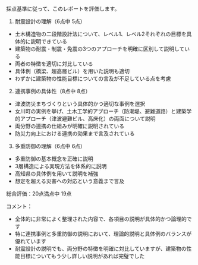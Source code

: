 採点基準に従って、このレポートを評価します。

1. 耐震設計の理解（6点中 5点）
- 土木構造物の二段階設計法について、レベル1、レベル2それぞれの目標を具体的に説明できている
- 建築物の耐震・制震・免震の3つのアプローチを明確に区別して説明している
- 両者の特徴を適切に対比している
- 具体例（橋梁、超高層ビル）を用いた説明も適切
- わずかに建築物の性能目標についての言及が不足している点を考慮

2. 連携事例の具体性（8点中 8点）
- 津波防災まちづくりという具体的かつ適切な事例を選択
- 女川町の実例を挙げ、土木工学的アプローチ（防潮堤、避難道路）と建築学的アプローチ（津波避難ビル、高床化）の両面について説明
- 両分野の連携の仕組みが明確に説明されている
- 防災力向上における連携の効果まで言及されている

3. 多重防御の理解（6点中 6点）
- 多重防御の基本概念を正確に説明
- 3層構造による実現方法を体系的に説明
- 高知県の具体例を用いて説明を補強
- 想定を超える災害への対応という意義まで言及

総合評価：20点満点中 19点

コメント：
- 全体的に非常によく整理された内容で、各項目の説明が具体的かつ論理的です
- 特に連携事例と多重防御の説明において、理論的説明と具体例のバランスが優れています
- 耐震設計の説明でも、両分野の特徴を明確に対比していますが、建築物の性能目標についてもう少し詳しい説明があれば完璧でした